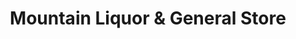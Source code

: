 ---
title: "Mountain Liquor & General Store"
url: /trinidad/mountain-liquor-and-general-store/
shop: alcohol
---